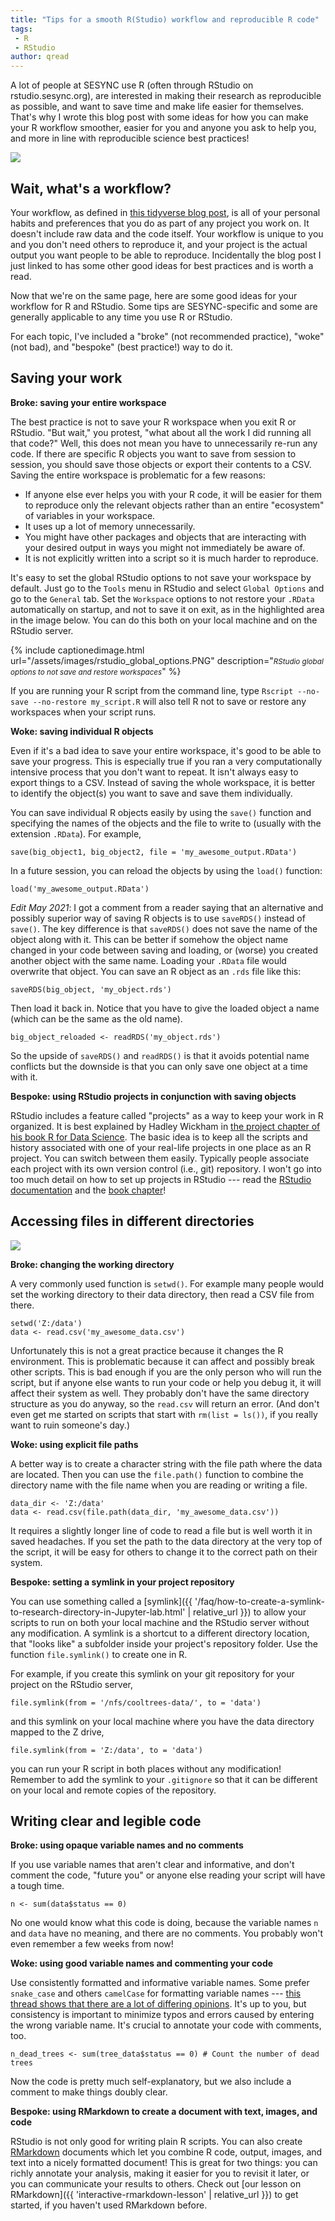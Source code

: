 ```yaml
---
title: "Tips for a smooth R(Studio) workflow and reproducible R code"
tags:
 - R
 - RStudio
author: qread
---
```


A lot of people at SESYNC use R (often through RStudio on rstudio.sesync.org), are interested in making their research as reproducible as possible, and want to save time and make life easier for themselves. That's why I wrote this blog post with some ideas for how you can make your R workflow smoother, easier for you and anyone you ask to help you, and more in line with reproducible science best practices! 

![](/assets/images/flowchart.PNG)

## Wait, what's a workflow?

Your workflow, as defined in [this tidyverse blog post](https://www.tidyverse.org/blog/2017/12/workflow-vs-script/), is all of your personal habits and preferences that you do as part of any project you work on. It doesn't include raw data and the code itself. Your workflow is unique to you and you don't need others to reproduce it, and your project is the actual output you want people to be able to reproduce. Incidentally the blog post I just linked to has some other good ideas for best practices and is worth a read.

Now that we're on the same page, here are some good ideas for your workflow for R and RStudio. Some tips are SESYNC-specific and some are generally applicable to any time you use R or RStudio. 

For each topic, I've included a "broke" (not recommended practice), "woke" (not bad), and "bespoke" (best practice!) way to do it.

## Saving your work

**Broke: saving your entire workspace**

The best practice is not to save your R workspace when you exit R or RStudio. "But wait," you protest, "what about all the work I did running all that code?" Well, this does not mean you have to unnecessarily re-run any code. If there are specific R objects you want to save from session to session, you should save those objects or export their contents to a CSV. Saving the entire workspace is problematic for a few reasons:

- If anyone else ever helps you with your R code, it will be easier for them to reproduce only the relevant objects rather than an entire "ecosystem" of variables in your workspace.
- It uses up a lot of memory unnecessarily.
- You might have other packages and objects that are interacting with your desired output in ways you might not immediately be aware of.
- It is not explicitly written into a script so it is much harder to reproduce.

It's easy to set the global RStudio options to not save your workspace by default. Just go to the `Tools` menu in RStudio and select `Global Options` and go to the `General` tab. Set the `Workspace` options to not restore your `.RData` automatically on startup, and not to save it on exit, as in the highlighted area in the image below. You can do this both on your local machine and on the RStudio server.

{% include captionedimage.html url="/assets/images/rstudio_global_options.PNG" description="<small><i>RStudio global options to not save and restore workspaces</i></small>" %}

If you are running your R script from the command line, type `Rscript --no-save --no-restore my_script.R` will also tell R not to save or restore any workspaces when your script runs.

**Woke: saving individual R objects**

Even if it's a bad idea to save your entire workspace, it's good to be able to save your progress. This is especially true if you ran a very computationally intensive process that you don't want to repeat. It isn't always easy to export things to a CSV. Instead of saving the whole workspace, it is better to identify the object(s) you want to save and save them individually.

You can save individual R objects easily by using the `save()` function and specifying the names of the objects and the file to write to (usually with the extension `.RData`). For example,

```
save(big_object1, big_object2, file = 'my_awesome_output.RData')
```

In a future session, you can reload the objects by using the `load()` function:

```
load('my_awesome_output.RData')
```

*Edit May 2021*: I got a comment from a reader saying that an alternative and possibly superior way of saving R objects is to use `saveRDS()` instead of `save()`. The key difference is that `saveRDS()` does not save the name of the object along with it. This can be better if somehow the object name changed in your code between saving and loading, or (worse) you created another object with the same name. Loading your `.RData` file would overwrite that object. You can save an R object as an `.rds` file like this:

```
saveRDS(big_object, 'my_object.rds')
```

Then load it back in. Notice that you have to give the loaded object a name (which can be the same as the old name).

```
big_object_reloaded <- readRDS('my_object.rds')
```

So the upside of `saveRDS()` and `readRDS()` is that it avoids potential name conflicts but the downside is that you can only save one object at a time with it.

**Bespoke: using RStudio projects in conjunction with saving objects**

RStudio includes a feature called "projects" as a way to keep your work in R organized. It is best explained by Hadley Wickham in [the project chapter of his book R for Data Science](https://r4ds.had.co.nz/workflow-projects.html). The basic idea is to keep all the scripts and history associated with one of your real-life projects in one place as an R project. You can switch between them easily. Typically people associate each project with its own version control (i.e., git) repository. I won't go into too much detail on how to set up projects in RStudio --- read the [RStudio documentation](https://support.rstudio.com/hc/en-us/articles/200526207-Using-Projects) and the [book chapter](https://r4ds.had.co.nz/workflow-projects.html)!

## Accessing files in different directories

![](/assets/images/brain_meme.jpg)

**Broke: changing the working directory**

A very commonly used function is `setwd()`. For example many people would set the working directory to their data directory, then read a CSV file from there.

```
setwd('Z:/data')
data <- read.csv('my_awesome_data.csv')
```

Unfortunately this is not a great practice because it changes the R environment. This is problematic because it can affect and possibly break other scripts. This is bad enough if you are the only person who will run the script, but if anyone else wants to run your code or help you debug it, it will affect their system as well. They probably don't have the same directory structure as you do anyway, so the `read.csv` will return an error. (And don't even get me started on scripts that start with `rm(list = ls())`, if you really want to ruin someone's day.)

**Woke: using explicit file paths**

A better way is to create a character string with the file path where the data are located. Then you can use the `file.path()` function to combine the directory name with the file name when you are reading or writing a file. 

```
data_dir <- 'Z:/data'
data <- read.csv(file.path(data_dir, 'my_awesome_data.csv'))
```

It requires a slightly longer line of code to read a file but is well worth it in saved headaches. If you set the path to the data directory at the very top of the script, it will be easy for others to change it to the correct path on their system.

**Bespoke: setting a symlink in your project repository**

You can use something called a [symlink]({{ '/faq/how-to-create-a-symlink-to-research-directory-in-Jupyter-lab.html' | relative_url }}) to allow your scripts to run on both your local machine and the RStudio server without any modification. A symlink is a shortcut to a different directory location, that "looks like" a subfolder inside your project's repository folder. Use the function `file.symlink()` to create one in R. 

For example, if you create this symlink on your git repository for your project on the RStudio server,

```
file.symlink(from = '/nfs/cooltrees-data/', to = 'data')
```

and this symlink on your local machine where you have the data directory mapped to the Z drive,

```
file.symlink(from = 'Z:/data', to = 'data')
```

you can run your R script in both places without any modification! Remember to add the symlink to your `.gitignore` so that it can be different on your local and remote copies of the repository.

## Writing clear and legible code

**Broke: using opaque variable names and no comments**

If you use variable names that aren't clear and informative, and don't comment the code, "future you" or anyone else reading your script will have a tough time.

```
n <- sum(data$status == 0)
```

No one would know what this code is doing, because the variable names `n` and `data` have no meaning, and there are no comments. You probably won't even remember a few weeks from now!

**Woke: using good variable names and commenting your code**

Use consistently formatted and informative variable names. Some prefer `snake_case` and others `camelCase` for formatting variable names --- [this thread shows that there are a lot of differing opinions](https://stackoverflow.com/questions/1944910/what-is-your-preferred-style-for-naming-variables-in-r). It's up to you, but consistency is important to minimize typos and errors caused by entering the wrong variable name. 
It's crucial to annotate your code with comments, too. 

```
n_dead_trees <- sum(tree_data$status == 0) # Count the number of dead trees
```

Now the code is pretty much self-explanatory, but we also include a comment to make things doubly clear.

**Bespoke: using RMarkdown to create a document with text, images, and code**

RStudio is not only good for writing plain R scripts. You can also create [RMarkdown](https://rmarkdown.rstudio.com/) documents which let you combine R code, output, images, and text into a nicely formatted document! This is great for two things: you can richly annotate your analysis, making it easier for you to revisit it later, or you can communicate your results to others. Check out [our lesson on RMarkdown]({{ 'interactive-rmarkdown-lesson' | relative_url }}) to get started, if you haven't used RMarkdown before. 





